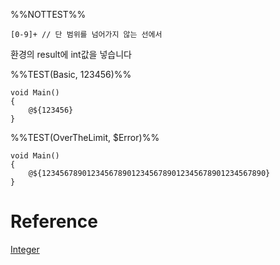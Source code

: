 %%NOTTEST%%
```
[0-9]+ // 단 범위를 넘어가지 않는 선에서
```
환경의 result에 int값을 넣습니다

%%TEST(Basic, 123456)%%
```
void Main()
{
	@${123456}
}
```

%%TEST(OverTheLimit, $Error)%%
```
void Main()
{
	@${12345678901234567890123456789012345678901234567890}
}
```

# Reference
[Integer](Integer.md)